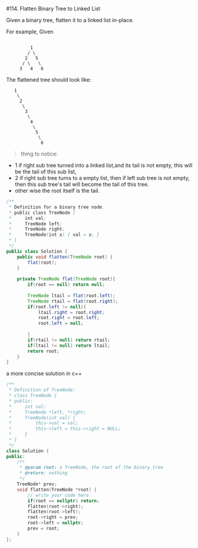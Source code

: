 #114. Flatten Binary Tree to Linked List 

Given a binary tree, flatten it to a linked list in-place.

For example,
Given
```

         1
        / \
       2   5
      / \   \
     3   4   6

```
The flattened tree should look like:
```
   1
    \
     2
      \
       3
        \
         4
          \
           5
            \
             6

```
>thing to notice:
* 1 if right sub tree turned into a linked list,and its tail is not empty, this will be the tail of this sub list, 
* 2 if right sub tree turns to a empty list, then if left sub tree is not empty, then this sub tree's tail will become the tail of this tree.
* other wise the root itself is the tail.



```java
/**
 * Definition for a binary tree node.
 * public class TreeNode {
 *     int val;
 *     TreeNode left;
 *     TreeNode right;
 *     TreeNode(int x) { val = x; }
 * }
 */
public class Solution {
    public void flatten(TreeNode root) {
        flat(root);
    }
    
    private TreeNode flat(TreeNode root){
        if(root == null) return null;
        
        TreeNode ltail = flat(root.left);
        TreeNode rtail = flat(root.right);
        if(root.left != null){
            ltail.right = root.right;
            root.right = root.left;
            root.left = null;
            
        }
        if(rtail != null) return rtail;
        if(ltail != null) return ltail;
        return root;
    }
}
```

a more concise solution in c++
```c++
/**
 * Definition of TreeNode:
 * class TreeNode {
 * public:
 *     int val;
 *     TreeNode *left, *right;
 *     TreeNode(int val) {
 *         this->val = val;
 *         this->left = this->right = NULL;
 *     }
 * }
 */
class Solution {
public:
    /**
     * @param root: a TreeNode, the root of the binary tree
     * @return: nothing
     */
    TreeNode* prev;
    void flatten(TreeNode *root) {
        // write your code here
        if(root == nullptr) return;
        flatten(root->right);
        flatten(root->left);
        root->right = prev;
        root->left = nullptr;
        prev = root;
    }
};
```